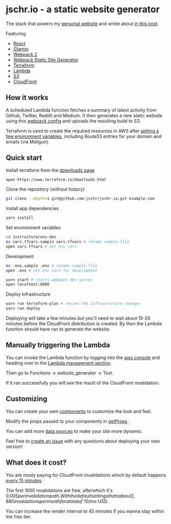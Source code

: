 # jschr.io - a static website generator

The stack that powers my [personal website](http://jschr.io) and wrote about [in this post](https://hackernoon.com/building-a-static-website-generator-with-react-and-terraform-823be0b24b12).

Featuring

 * [React](https://facebook.github.io/react/)
 * [Glamor](https://github.com/threepointone/glamor/)
 * [Webpack 2](https://webpack.js.org/)
 * [Webpack Static Site Generator](https://github.com/markdalgleish/static-site-generator-webpack-plugin/)
 * [Terraform](https://www.terraform.io/)
 * [Lambda](https://aws.amazon.com/lambda/)
 * [S3](https://aws.amazon.com/s3/)
 * [CloudFront](https://aws.amazon.com/cloudfront/)

 ## How it works

A scheduled Lambda function fetches a summary of latest activity from Github, Twitter, Reddit and Medium. It then generates a new static website using this [webpack config](app/webpack.config.ts) and uploads the resulting build to S3.

Terraform is used to create the required resources in AWS after [setting a few environment variables](infrastructure/env-dev/vars.tfvars.sample), including Route53 entries for your domain and emails (via Mailgun).

## Quick start

Install terraform from the [downloads page](https://www.terraform.io/downloads.html)

```bash
open https://www.terraform.io/downloads.html
```

Clone the repository (without history)

```bash
git clone --depth=1 git@github.com:jschr/jschr.io.git example.com
```

Install app dependencies

```bash
yarn install
```

Set environment variables

```bash
cd instructure/env-dev
mv vars.tfvars.sample vars.tfvars # rename sample file
open vars.tfvars # set env vars
```

Development

```bash
mv .env.sample .env # rename sample file
open .env # set env vars for development

yarn start # starts webpack dev server
open localhost:8080
```

Deploy infrastructure

```bash
yarn run terraform-plan # review the infrastructure changes
yarn run deploy
```

Deploying will take a few minutes but you'll need to wait about 15-20 minutes before the CloudFront distribution is created. By then the Lambda function should have ran to generate the website.

## Manually triggering the Lambda
You can invoke the Lambda function by logging into the [aws console](http://console.aws.amazon.com) and heading over to the [Lambda management section](https://console.aws.amazon.com/lambda).

Then go to Functions -> website_generator -> Test.

If it ran successfully you will see the result of the CloudFront invalidation.

## Customizing

You can create your own [components](app/components) to customize the look and feel.

Modify the props passed to your components in [getProps](app/getProps.ts).

You can add more [data sources](app/sources) to make your site more dynamic.

Feel free to [create an issue](https://github.com/jschr/jschr.io/issues) with any questions about deploying your own version!

## What does it cost?

You are mosly paying for CloudFront invalidations which by default happens [every 15 minutes](infrastructure/env-dev/dev.tf#L26).

The first 1000 invalidations are free, afterwhich it's $0.005 per invalidation path. With the default settings thats about 2,880 invaldations per month for a total of ~$10/mo USD.

You can increase the render interval to 45 minutes if you wanna stay within the free tier.

